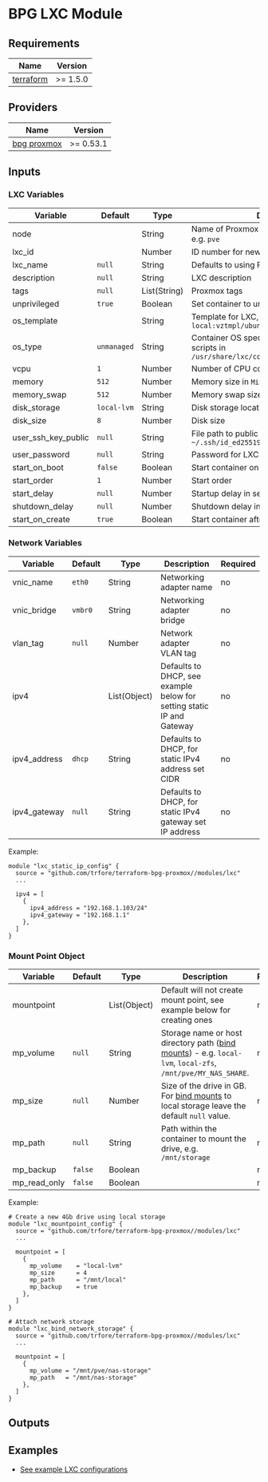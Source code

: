# BPG LXC Module

## Requirements

| Name        | Version  |
| ----------- | -------- |
| [terraform] | >= 1.5.0 |

## Providers

| Name          | Version   |
| ------------- | --------- |
| [bpg proxmox] | >= 0.53.1 |

## Inputs

### LXC Variables

| Variable            | Default     | Type         | Description                                                                                      | Required |
| ------------------- | ----------- | ------------ | ------------------------------------------------------------------------------------------------ | -------- |
| node                |             | String       | Name of Proxmox node to provision LXC on, e.g. `pve`                                             | **Yes**  |
| lxc_id              |             | Number       | ID number for new LXC                                                                            | **Yes**  |
| lxc_name            | `null`      | String       | Defaults to using PVE naming, e.g. `CT<LXC_ID>`                                                  | no       |
| description         | `null`      | String       | LXC description                                                                                  | no       |
| tags                | `null`      | List(String) | Proxmox tags                                                                                     | no       |
| unprivileged        | `true`      | Boolean      | Set container to unprivileged                                                                    | no       |
| os_template         |             | String       | Template for LXC, e.g. `local:vztmpl/ubuntu.tar.gz`                                              | **Yes**  |
| os_type             | `unmanaged` | String       | Container OS specific setup, uses setup scripts in `/usr/share/lxc/config/<os_type>.common.conf` | no       |
| vcpu                | `1`         | Number       | Number of CPU cores                                                                              | no       |
| memory              | `512`       | Number       | Memory size in `MiB`                                                                             | no       |
| memory_swap         | `512`       | Number       | Memory swap size in `MiB`                                                                        | no       |
| disk_storage        | `local-lvm` | String       | Disk storage location                                                                            | no       |
| disk_size           | `8`         | Number       | Disk size                                                                                        | no       |
| user_ssh_key_public | `null`      | String       | File path to public SSH key for LXC user, e.g. `~/.ssh/id_ed25519.pub`                           | no       |
| user_password       | `null`      | String       | Password for LXC user                                                                            | no       |
| start_on_boot       | `false`     | Boolean      | Start container on PVE boot                                                                      | no       |
| start_order         | `1`         | Number       | Start order                                                                                      | no       |
| start_delay         | `null`      | Number       | Startup delay in seconds                                                                         | no       |
| shutdown_delay      | `null`      | Number       | Shutdown delay in seconds                                                                        | no       |
| start_on_create     | `true`      | Boolean      | Start container after creation                                                                   | no       |

### Network Variables

| Variable     | Default | Type         | Description                                                           | Required |
| ------------ | ------- | ------------ | --------------------------------------------------------------------- | -------- |
| vnic_name    | `eth0`  | String       | Networking adapter name                                               | no       |
| vnic_bridge  | `vmbr0` | String       | Networking adapter bridge                                             | no       |
| vlan_tag     | `null`  | Number       | Network adapter VLAN tag                                              | no       |
| ipv4         |         | List(Object) | Defaults to DHCP, see example below for setting static IP and Gateway | no       |
| ipv4_address | `dhcp`  | String       | Defaults to DHCP, for static IPv4 address set CIDR                    | no       |
| ipv4_gateway | `null`  | String       | Defaults to DHCP, for static IPv4 gateway set IP address              | no       |

Example:

```HCL
module "lxc_static_ip_config" {
  source = "github.com/trfore/terraform-bpg-proxmox//modules/lxc"
  ...

  ipv4 = [
    {
      ipv4_address = "192.168.1.103/24"
      ipv4_gateway = "192.168.1.1"
    },
  ]
}
```

### Mount Point Object

| Variable     | Default | Type         | Description                                                                                                   | Required |
| ------------ | ------- | ------------ | ------------------------------------------------------------------------------------------------------------- | -------- |
| mountpoint   |         | List(Object) | Default will not create mount point, see example below for creating ones                                      | no       |
| mp_volume    | `null`  | String       | Storage name or host directory path ([bind mounts]) - e.g. `local-lvm`, `local-zfs`, `/mnt/pve/MY_NAS_SHARE`. | no       |
| mp_size      | `null`  | Number       | Size of the drive in GB. For [bind mounts] to local storage leave the default `null` value.                   | no       |
| mp_path      | `null`  | String       | Path within the container to mount the drive, e.g. `/mnt/storage`                                             | no       |
| mp_backup    | `false` | Boolean      |                                                                                                               | no       |
| mp_read_only | `false` | Boolean      |                                                                                                               | no       |

Example:

```HCL
# Create a new 4Gb drive using local storage
module "lxc_mountpoint_config" {
  source = "github.com/trfore/terraform-bpg-proxmox//modules/lxc"
  ...

  mountpoint = [
    {
      mp_volume    = "local-lvm"
      mp_size      = 4
      mp_path      = "/mnt/local"
      mp_backup    = true
    },
  ]
}

# Attach network storage
module "lxc_bind_network_storage" {
  source = "github.com/trfore/terraform-bpg-proxmox//modules/lxc"
  ...

  mountpoint = [
    {
      mp_volume = "/mnt/pve/nas-storage"
      mp_path   = "/mnt/nas-storage"
    },
  ]
}
```

## Outputs

## Examples

- [See example LXC configurations](../../examples/lxc/main.tf)

[terraform]: https://github.com/hashicorp/terraform
[bpg proxmox]: https://github.com/bpg/terraform-provider-proxmox
[bind mounts]: https://pve.proxmox.com/wiki/Unprivileged_LXC_containers#Using_local_directory_bind_mount_points
